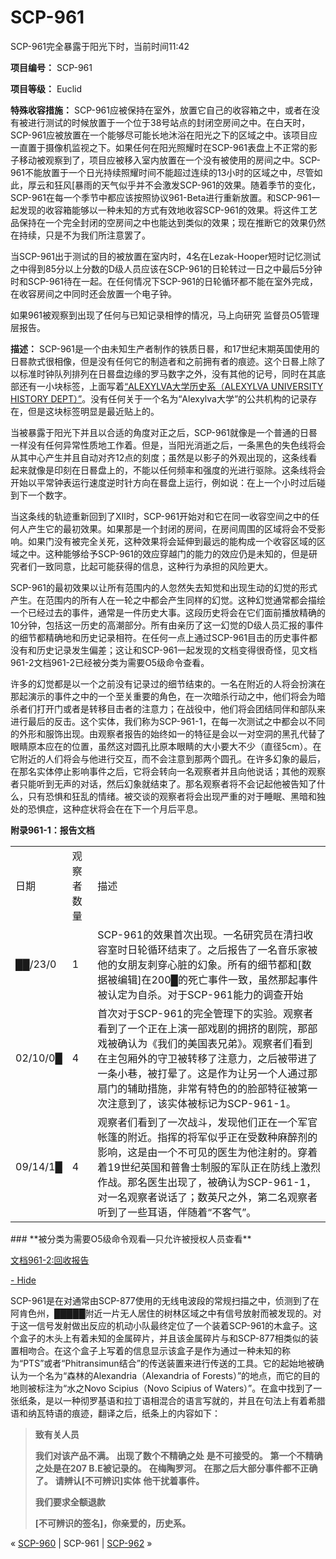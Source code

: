 # SCP-961
                        




SCP-961完全暴露于阳光下时，当前时间11:42



**项目编号：** SCP-961

**项目等级：** Euclid

**特殊收容措施：** SCP-961应被保持在室外，放置它自己的收容箱之中，或者在没有被进行测试的时候放置于一个位于38号站点的封闭空房间之中。在白天时，SCP-961应被放置在一个能够尽可能长地沐浴在阳光之下的区域之中。该项目应一直置于摄像机监视之下。如果任何在阳光照耀时在SCP-961表盘上不正常的影子移动被观察到了，项目应被移入室内放置在一个没有被使用的房间之中。SCP-961不能放置于一个日光持续照耀时间不能超过连续的13小时的区域之中，尽管如此，厚云和狂风[暴雨的天气似乎并不会激发SCP-961的效果。随着季节的变化，SCP-961在每一个季节中都应该按照协议961-Beta进行重新放置。和SCP-961一起发现的收容箱能够以一种未知的方式有效地收容SCP-961的效果。将这件工艺品保持在一个完全封闭的空房间之中也能达到类似的效果；现在推断它的效果仍然在持续，只是不为我们所注意罢了。

当SCP-961出于测试的目的被放置在室内时，4名在Lezak-Hooper短时记忆测试之中得到85分以上分数的D级人员应该在SCP-961的日轮转过一日之中最后5分钟时和SCP-961待在一起。在任何情况下SCP-961的日轮循环都不能在室外完成，在收容房间之中同时还会放置一个电子钟。

如果961被观察到出现了任何与已知记录相悖的情况，马上向研究 监督员O5管理层报告。

**描述：** SCP-961是一个由未知生产者制作的铁质日晷，和17世纪末期英国使用的日晷款式很相像，但是没有任何它的制造者和之前拥有者的痕迹。这个日晷上除了以标准时钟队列排列在日晷盘边缘的罗马数字之外，没有其他的记号，同时在其底部还有一小块标签，上面写着[“ALEXYLVA大学历史系（ALEXYLVA UNIVERSITY HISTORY DEPT）”](http://www.scp-wiki.net/wayward)。没有任何关于一个名为“Alexylva大学”的公共机构的记录存在，但是这块标签明显是最近贴上的。

当被暴露于阳光下并且以合适的角度对正之后，SCP-961就像是一个普通的日晷一样没有任何异常性质地工作着。但是，当阳光消逝之后，一条黑色的失色线将会从其中心产生并且自动对齐12点的刻度；虽然是以影子的外观出现的，这条线看起来就像是印刻在日晷盘上的，不能以任何频率和强度的光进行驱除。这条线将会开始以平常钟表运行速度逆时针方向在晷盘上运行，例如说：在上一个小时过后碰到下一个数字。

当这条线的轨迹重新回到了XII时，SCP-961开始对和它在同一收容空间之中的任何人产生它的最初效果。如果那是一个封闭的房间，在房间周围的区域将会不受影响。如果门没有被完全关死，这种效果将会延伸到最远的能构成一个收容区域的区域之中。这种能够给予SCP-961的效应穿越门的能力的效应仍是未知的，但是研究者们一致同意，比起可能获得的信息，这种行为承担的风险更大。

SCP-961的最初效果以让所有范围内的人忽然失去知觉和出现生动的幻觉的形式产生。在范围内的所有人在一轮之中都会产生同样的幻觉。这种幻觉通常都会描绘一个已经过去的事件，通常是一件历史大事。这段历史将会在它们面前播放精确的10分钟，包括这一历史的高潮部分。所有由亲历了这一幻觉的D级人员汇报的事件的细节都精确地和历史记录相符。在任何一点上通过SCP-961目击的历史事件都没有和历史记录发生偏差；这让和SCP-961一起发现的文档变得很奇怪，见文档961-2文档961-2已经被分类为需要O5级命令查看。

许多的幻觉都是以一个之前没有记录过的细节结束的。一名在附近的人将会扮演在那起演示的事件之中的一个至关重要的角色，在一次暗杀行动之中，他们将会为暗杀者们打开门或者是转移目击者的注意力；在战役中，他们将会团结同伴和部队来进行最后的反击。这个实体，我们称为SCP-961-1，在每一次测试之中都会以不同的外形和服饰出现。由观察者报告的始终如一的特征是会以一对空洞的黑孔代替了眼睛原本应在的位置，虽然这对圆孔比原本眼睛的大小要大不少（直径5cm）。在它附近的人们将会与他进行交互，而不会注意到那两个圆孔。在许多幻象的最后，在那名实体停止影响事件之后，它将会转向一名观察者并且向他说话；其他的观察者只能听到无声的对话，然后幻象就结束了。那名观察者将不会记起他被告知了什么，只有恐惧和狂乱的情绪。被交谈的观察者将会出现严重的对于睡眠、黑暗和独处的恐惧症，这种症状将会在在下一个月后平息。

**附录961-1：报告文档** 

<table class='wiki-content-table'>
 <tr>
  <td colspan='1' rowspan='1'>&#26085;&#26399;</td>
  <td colspan='1' rowspan='1'>&#35266;&#23519;&#32773;&#25968;&#37327;</td>
  <td colspan='1' rowspan='1'>&#25551;&#36848;</td>
 </tr>
 <tr>
  <td colspan='1' rowspan='1'>&#9608;&#9608;/23/0</td>
  <td colspan='1' rowspan='1'>1</td>
  <td colspan='1' rowspan='1'>SCP-961&#30340;&#25928;&#26524;&#39318;&#27425;&#20986;&#29616;&#12290;&#19968;&#21517;&#30740;&#31350;&#21592;&#22312;&#28165;&#25195;&#25910;&#23481;&#23460;&#26102;&#26085;&#36718;&#24490;&#29615;&#32467;&#26463;&#20102;&#12290;&#20043;&#21518;&#25253;&#21578;&#20102;&#19968;&#21517;&#38899;&#20048;&#23478;&#34987;&#20182;&#30340;&#22899;&#26379;&#21451;&#21050;&#31359;&#24515;&#33039;&#30340;&#24187;&#35937;&#12290;&#25152;&#26377;&#30340;&#32454;&#33410;&#37117;&#21644;[&#25968;&#25454;&#34987;&#32534;&#36753;]&#22312;200&#9608;&#30340;&#27515;&#20129;&#20107;&#20214;&#19968;&#33268;&#65292;&#34429;&#28982;&#37027;&#36215;&#20107;&#20214;&#34987;&#35748;&#23450;&#20026;&#33258;&#26432;&#12290;&#23545;&#20110;SCP-961&#33021;&#21147;&#30340;&#35843;&#26597;&#24320;&#22987;</td>
 </tr>
 <tr>
  <td colspan='1' rowspan='1'>02/10/0&#9608;</td>
  <td colspan='1' rowspan='1'>4</td>
  <td colspan='1' rowspan='1'>&#39318;&#27425;&#23545;&#20110;SCP-961&#30340;&#23436;&#20840;&#31649;&#29702;&#19979;&#30340;&#23454;&#39564;&#12290;&#35266;&#23519;&#32773;&#30475;&#21040;&#20102;&#19968;&#20010;&#27491;&#22312;&#19978;&#28436;&#19968;&#37096;&#25103;&#21095;&#30340;&#25317;&#25380;&#30340;&#21095;&#38498;&#65292;&#37027;&#37096;&#25103;&#34987;&#30830;&#35748;&#20026;&#12298;&#25105;&#20204;&#30340;&#32654;&#22269;&#34920;&#20804;&#24351;&#12299;&#12290;&#35266;&#23519;&#32773;&#20204;&#30475;&#21040;&#22312;&#20027;&#21253;&#21410;&#22806;&#30340;&#23432;&#21355;&#34987;&#36716;&#31227;&#20102;&#27880;&#24847;&#21147;&#65292;&#20043;&#21518;&#34987;&#24102;&#36827;&#20102;&#19968;&#26465;&#23567;&#24055;&#65292;&#34987;&#25171;&#26197;&#20102;&#12290;&#36825;&#26159;&#20316;&#20026;&#35753;&#21478;&#19968;&#20010;&#20154;&#36890;&#36807;&#37027;&#25159;&#38376;&#30340;&#36741;&#21161;&#25514;&#26045;&#65292;&#38750;&#24120;&#26377;&#29305;&#33394;&#30340;&#30340;&#33080;&#37096;&#29305;&#24449;&#34987;&#31532;&#19968;&#27425;&#27880;&#24847;&#21040;&#20102;&#65292;&#35813;&#23454;&#20307;&#34987;&#26631;&#35760;&#20026;SCP-961-1&#12290;</td>
 </tr>
 <tr>
  <td colspan='1' rowspan='1'>09/14/1&#9608;</td>
  <td colspan='1' rowspan='1'>4</td>
  <td colspan='1' rowspan='1'>&#35266;&#23519;&#32773;&#20204;&#30475;&#21040;&#20102;&#19968;&#27425;&#25112;&#26007;&#65292;&#21457;&#29616;&#20182;&#20204;&#27491;&#22312;&#19968;&#20010;&#20891;&#23448;&#24080;&#31735;&#30340;&#38468;&#36817;&#12290;&#25351;&#25381;&#30340;&#23558;&#20891;&#20284;&#20046;&#27491;&#22312;&#21463;&#25968;&#31181;&#40635;&#37257;&#21058;&#30340;&#24433;&#21709;&#65292;&#36825;&#26159;&#30001;&#19968;&#20010;&#19981;&#21487;&#35265;&#30340;&#21307;&#29983;&#20026;&#20182;&#27880;&#23556;&#30340;&#12290;&#31359;&#30528;&#30528;19&#19990;&#32426;&#33521;&#22269;&#21644;&#26222;&#40065;&#22763;&#21046;&#26381;&#30340;&#20891;&#38431;&#27491;&#22312;&#38450;&#32447;&#19978;&#28608;&#28872;&#20316;&#25112;&#12290;&#37027;&#21517;&#21307;&#29983;&#20986;&#29616;&#20102;&#65292;&#34987;&#30830;&#35748;&#20026;SCP-961-1&#65292;&#23545;&#19968;&#21517;&#35266;&#23519;&#32773;&#35828;&#35805;&#20102;&#65307;&#25968;&#33521;&#23610;&#20043;&#22806;&#65292;&#31532;&#20108;&#21517;&#35266;&#23519;&#32773;&#21548;&#21040;&#20102;&#19968;&#20123;&#32819;&#35821;&#65292;&#20276;&#38543;&#30528;&#8220;&#19981;&#23458;&#27668;&#8221;&#12290;</td>
 </tr>
</table>
### **被分类为需要O5级命令观看—只允许被授权人员查看** 


<a shape='rect' class='collapsible-block-link' href='javascript:;'>&#25991;&#26723;961-2:&#22238;&#25910;&#25253;&#21578;</a>

<a shape='rect' class='collapsible-block-link' href='javascript:;'>-&#160;Hide</a>

SCP-961是在对通常由SCP-877使用的无线电波段的常规扫描之中，侦测到了在阿肯色州，█████附近一片无人居住的树林区域之中有信号放射而被发现的。对于这一信号发射做出反应的机动小队最终定位了一个装着SCP-961的木盒子。这个盒子的木头上有着未知的金属碎片，并且该金属碎片与和SCP-877相类似的装置相吻合。在这个盒子上写着的信息显示该盒子是作为通过一种未知的称为“PTS”或者“Phitransimun结合”的传送装置来进行传送的工具。它的起始地被确认为一个名为“森林的Alexandria（Alexandria of Forests）”的地点，而它的目的地则被标注为“水之Novo Scipius（Novo Scipius of Waters）”。在盒中找到了一张纸条，是以一种彻罗基语和拉丁语相混合的语言写就的，并且在句法上有着希腊语和纳瓦特语的痕迹，翻译之后，纸条上的内容如下：


> **致有关人员** 
> 
> **我们对该产品不满。** 
**出现了数个不精确之处** 
**是不可接受的。** 
**第一个不精确之处是在207 B.E被记录的。** 
**在梅陶罗河。** 
**在那之后大部分事件都不正确了。** 
**请辨认[不可辨识]实体** 
**他干扰着事件。** 
> 
> **我们要求全额退款** 
> 
> **[不可辨识的签名]，你亲爱的，历史系。** 
> 






« [SCP-960](/scp-960) | SCP-961 | [SCP-962](/scp-962) »





                    